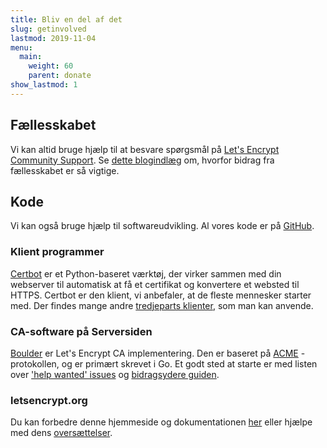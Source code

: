 ```yaml
---
title: Bliv en del af det
slug: getinvolved
lastmod: 2019-11-04
menu:
  main:
    weight: 60
    parent: donate
show_lastmod: 1
---
```



## Fællesskabet

Vi kan altid bruge hjælp til at besvare spørgsmål på [Let's Encrypt Community Support](https://community.letsencrypt.org/). Se [dette blogindlæg](/2015/08/13/lets-encrypt-community-support.html) om, hvorfor bidrag fra fællesskabet er så vigtige.

## Kode

Vi kan også bruge hjælp til softwareudvikling. Al vores kode er på [GitHub](https://github.com/letsencrypt/).

### Klient programmer

[Certbot](https://github.com/certbot/certbot) er et Python-baseret værktøj, der virker sammen med din webserver til automatisk at få et certifikat og konvertere et websted til HTTPS. Certbot er den klient, vi anbefaler, at de fleste mennesker starter med. Der findes mange andre [tredjeparts klienter](/docs/client-options), som man kan anvende.

### CA-software på Serversiden

[Boulder](https://github.com/letsencrypt/boulder) er Let's Encrypt CA implementering. Den er baseret på [ACME](https://tools.ietf.org/html/rfc8555) -protokollen, og er primært skrevet i Go. Et godt sted at starte er med listen over ['help wanted' issues](https://github.com/letsencrypt/boulder/labels/help%20wanted) og [bidragsydere guiden](https://github.com/letsencrypt/boulder/blob/main/docs/CONTRIBUTING.md).

### letsencrypt.org

Du kan forbedre denne hjemmeside og dokumentationen [her](https://github.com/letsencrypt/website) eller hjælpe med dens [oversættelser](https://crowdin.com/project/lets-encrypt-website).
